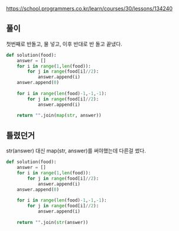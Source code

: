 https://school.programmers.co.kr/learn/courses/30/lessons/134240

풀이
-------------
첫번째로 반돌고, 물 넣고, 이후 반대로 반 돌고 끝냈다.

```python
def solution(food):
    answer = []
    for i in range(1,len(food)):
        for j in range(food[i]//2):
            answer.append(i)
    answer.append(0)
    
    for i in range(len(food)-1,-1,-1):
        for j in range(food[i]//2):
            answer.append(i)
            
    return "".join(map(str, answer))
```

틀렸던거
-------------
str(answer) 대신 map(str, answer)를 써야했는데 다른걸 썼다.


```python
def solution(food):
    answer = []
    for i in range(1,len(food)):
        for j in range(food[i]//2):
            answer.append(i)
    answer.append(0)
    
    for i in range(len(food)-1,-1,-1):
        for j in range(food[i]//2):
            answer.append(i)
            
    return "".join(str(answer))
```